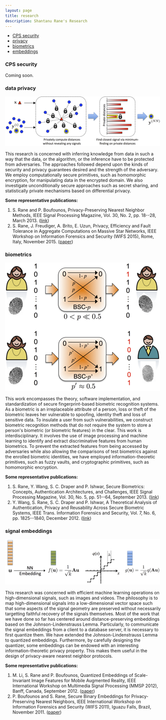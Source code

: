```yaml
---
layout: page
title: research
description: Shantanu Rane's Research 
---
```


<div class="navbar">
    <div class="navbar-inner">
        <ul class="nav">
            <li><a href="#cpssecurity">CPS security</a></li>
            <li><a href="#privacy">privacy</a></li>
            <li><a href="#biometrics">biometrics</a></li>
            <li><a href="#embeddings">embeddings</a></li>
        </ul>
    </div>
</div>


### <a name="cpssecurity"></a>CPS security
Coming soon.

### <a name="privacy"></a>data privacy 

<img src = "../assets/pics/PPNN.jpg"
     alt = "Privacy-preserving nearest neighbors"
     width = "500" />

This research is concerned with inferring knowledge from data in such a way that 
the data, or the algorithm, or the inference have to be protected from adversaries. 
The approaches followed depend upon the kinds of security and privacy guarantees 
desired and the strength of the adversary. We employ computationally secure 
primitives, such as homomorphic encryption, for manipulating data in the 
encrypted domain. We also investigate unconditionally secure approaches such as 
secret sharing, and statistically private mechanisms based on differential 
privacy.

**Some representative publications:**
1. S. Rane and P. Boufounos, Privacy-Preserving Nearest Neighbor Methods, IEEE Signal
 Processing Magazine, Vol. 30, No. 2, pp. 18--28, March 2013. 
([link](https://ieeexplore.ieee.org/document/6461631))  
2. S. Rane, J. Freudiger, A. Brito, E. Uzun, Privacy, Efficiency and Fault Tolerance
 in Aggregate Computations on Massive Star Networks, IEEE Workshop on Information 
Forensics and Security (WIFS 2015), Rome, Italy, November 2015. ([paper]())

### <a name="biometrics"></a>biometrics

<img src = "../assets/pics/BSCmodel.jpg"
     alt = "biometric error channel"
     width = "500" />

This work encompasses the theory, software implementation, and standardization of secure 
fingerprint-based biometric recognition systems. As a biometric is an irreplaceable attribute
 of a person, loss or theft of the biometric leaves her vulnerable to spoofing, identity theft 
and loss of sensitive data. To insulate a user from such vulnerabilities, we construct biometric
 recognition methods that do not require the system to store a person's biometric (or biometric 
features) in the clear. This work is interdisciplinary. It involves the use of image processing 
and machine learning to identify and extract discriminative features from human biometrics. 
To prevent the extracted features from being accessed by adversaries while also allowing the 
comparisons of test biometrics against the enrolled biometric identities, we have employed 
information-theoretic primitives, such as fuzzy vaults, and cryptographic primitives, such 
as homomorphic encryption.

**Some representative publications:**
1. S. Rane, Y. Wang, S. C. Draper and P. Ishwar, Secure Biometrics: Concepts, Authentication 
Architectures, and Challenges, IEEE Signal Processing Magazine, Vol. 30, No. 5, pp. 51--64, 
September 2013. ([link](https://ieeexplore.ieee.org/document/6582729))
2. Y. Wang, S. Rane, S. C. Draper and P. Ishwar, A Theoretical Analysis of Authentication, 
Privacy and Reusability Across Secure Biometric Systems, IEEE Trans. Information Forensics 
and Security, Vol. 7, No. 6, pp. 1825--1840, December 2012. ([link](https://arxiv.org/abs/1112.5630))

### <a name="embeddings"></a>signal embeddings

<img src = "../assets/pics/qjl.jpg"
     alt = "Quantized Johnson-Lindenstrauss Embeddings"
     width = "500" />

This research was concerned with efficient machine learning operations on high-dimensional signals, such as 
images and videos. The philosophy is to map high-dimensional signals into a low-dimensional vector space 
such that some aspects of the signal geometry are preserved without necessarily targetting faithful recovery
of the signals themselves. Most of the work that we have done so far has centered around distance-preserving 
embeddings based on the Johnson-Lindenstrauss Lemma. Particularly, to communicate the signal embeddings from 
a client to a database server, it is necessary to first quantize them. We have extended the Johnson-Lindenstrauss 
Lemma to quantized embeddings. Furthermore, by carefully designing the quantizer, some embeddings can be endowed
with an interesting information-theoretic privacy property. This makes them useful in the design of privacy-aware
nearest neighbor protocols.

**Some representative publications:**
1. M. Li, S. Rane and P. Boufounos, Quantized Embeddings of Scale-Invariant Image Features for Mobile Augmented 
Reality, IEEE International Workshop on Multimedia Signal Processing (MMSP 2012), Banff, Canada, September 2012.
 ([paper](http://www.merl.com/publications/TR2012-073)) 
2. P. Boufounos and S. Rane, Secure Binary Embeddings for Privacy-Preserving Nearest Neighbors, IEEE International 
Workshop on Information Forensics and Security (WIFS 2011), Iguazu Falls, Brazil, November 2011. 
([paper](http://www.merl.com/publications/TR2011-077))
